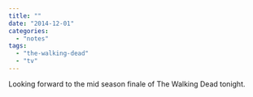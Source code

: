 ```yaml
---
title: ""
date: "2014-12-01"
categories: 
  - "notes"
tags: 
  - "the-walking-dead"
  - "tv"
---
```


Looking forward to the mid season finale of The Walking Dead tonight.
